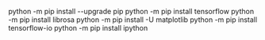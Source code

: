 python -m pip install --upgrade pip
python -m pip install tensorflow
python -m pip install librosa
python -m pip install -U matplotlib
python -m pip install tensorflow-io
python -m pip install ipython
